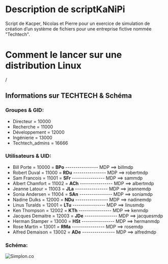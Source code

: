# Description de scriptKaNiPi
Script de Kacper, Nicolas et Pierre pour un exercice de simulation de création d’un système de fichiers pour une entreprise fictive nommée "Techtech".

# Comment le lancer sur une distribution Linux
/

## Informations sur TECHTECH & Schéma

### Groupes & GID:

* Directeur = 10000
* Recherche = 11000
* Développement = 12000
* Ingénierie = 13000
* Techtech_admins = 16666

### Utilisateurs & UID:

* Bill Porte = 10000 = __BPo__ ---------------- MDP ==> billmdp
* Robert Duval = 11000 = __RDu__ ---------------- MDP ==> robertmdp
* Sam Francois = 11001 = __SFr__ ---------------- MDP ==> sammdp
* Albert Chamfort = 11002 = __ACh__ ---------------- MDP ==> albertmdp
* Jeanne Latour = 11003 = __JLa__ ---------------- MDP ==> jeannemdp
* Sonia Andersen = 11004 = __SAn__ ---------------- MDP ==> soniamdp
* Nadine Dulks = 12000 = __NDu__ ---------------- MDP ==> nadinemdp
* Linus Turalds = 12001 = __LTu__ ---------------- MDP ==> linusmdp
* Ken Thompson = 12002 = __KTh__ ---------------- MDP ==> kenmdp
* Jacques Demaitre = 12003 = __JDe__ ---------------- MDP ==> jacquesmdp
* Herman Stamper = 13000 = __HSt__ ---------------- MDP ==> hermanmdp
* Rose Martin = 13001 = __RMa__ ---------------- MDP ==> rosemdp
* Alfred Demaison = 13002 = __ADe__ ---------------- MDP ==> alfredmdp

### Schéma:
![Simplon.co](https://i.imgur.com/2pXSwwL.png)
